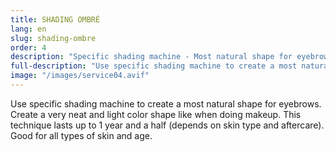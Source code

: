 ```yaml
---
title: SHADING OMBRÉ
lang: en
slug: shading-ombre
order: 4
description: "Specific shading machine - Most natural shape for eyebrows. Create a very neat and light color shape like when doing makeup."
full-description: "Use specific shading machine to create a most natural shape for eyebrows. Create a very neat and light color shape like when doing makeup. This technique lasts up to 1 year and a half (depends on skin type and aftercare). Good for all types of skin and age."
image: "/images/service04.avif"
---
```

Use specific shading machine to create a most natural shape for eyebrows. Create a very neat and light color shape like when doing makeup. This technique lasts up to 1 year and a half (depends on skin type and aftercare). Good for all types of skin and age.